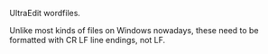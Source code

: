 UltraEdit wordfiles.

Unlike most kinds of files on Windows nowadays, these need to be formatted with CR LF line endings, not LF.
